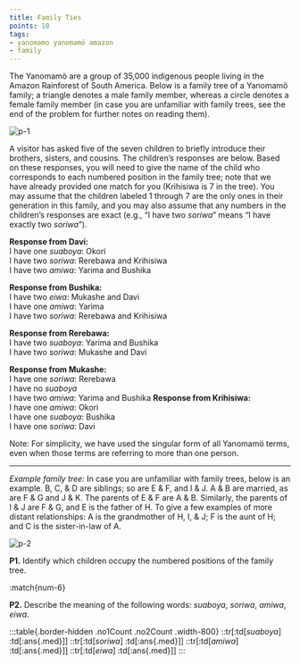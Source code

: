 ```yaml
---
title: Family Ties
points: 10
tags:
- yanomamo yanomamö amazon
- family
---
```


The Yanomamö are a group of 35,000 indigenous people living in the Amazon Rainforest of South America.
Below is a family tree of a Yanomamö family; a triangle denotes a male family member, whereas a circle denotes a female family member (in case you are unfamiliar with family trees, see the end of the problem for
further notes on reading them).

![p-1](../../../pimg/naclo2021p-1.png)

A visitor has asked five of the seven children to briefly introduce their brothers, sisters, and cousins. The children’s responses are below. Based on these responses, you will need to give the name of the child who corresponds to each numbered position in the family tree; note that we have already provided one match for you
(Krihisiwa is 7 in the tree). You may assume that the children labeled 1 through 7 are the only ones in their
generation in this family, and you may also assume that any numbers in the children’s responses are exact
(e.g., “I have two *soriwa*” means “I have exactly two *soriwa*”).

**Response from Davi:**
<br>I have one *suaboya*: Okori
<br>I have two *soriwa*: Rerebawa and Krihisiwa
<br>I have two *amiwa*: Yarima and Bushika

**Response from Bushika:**
<br>I have two *eiwa*: Mukashe and Davi
<br>I have one *amiwa*: Yarima
<br>I have two *soriwa*: Rerebawa and Krihisiwa

**Response from Rerebawa:**
<br>I have two *suaboya*: Yarima and Bushika
<br>I have two *soriwa*: Mukashe and Davi

**Response from Mukashe:**
<br>I have one *soriwa*: Rerebawa
<br>I have no *suaboya*
<br>I have two *amiwa*: Yarima and Bushika
**Response from Krihisiwa:**
<br>I have one *amiwa*: Okori
<br>I have one *suaboya*: Bushika
<br>I have one *soriwa*: Davi

Note: For simplicity, we have used the singular form of all Yanomamö terms, even when those terms are referring to more than one person.
_________________________________________________________________________________________

*Example family tree:* In case you are unfamiliar with family trees, below is an example. B, C, & D are siblings;
so are E & F, and I & J. A & B are married, as are F & G and J & K. The parents of E & F are A & B. Similarly, the
parents of I & J are F & G, and E is the father of H. To give a few examples of more distant relationships: A is
the grandmother of H, I, & J; F is the aunt of H; and C is the sister-in-law of A.

![p-2](../../../pimg/naclo2021p-2.png)

**P1.** Identify which children occupy the numbered positions of the family tree.

:match{num-6}

**P2.** Describe the meaning of the following words: *suaboya*, *soriwa*, *amiwa*, *eiwa*.

:::table{.border-hidden .no1Count .no2Count .width-800}
::tr[:td[*suaboya*] :td[:ans{.med}]] 
::tr[:td[*soriwa*] :td[:ans{.med}]]
::tr[:td[*amiwa*] :td[:ans{.med}]]
::tr[:td[*eiwa*] :td[:ans{.med}]]
:::
